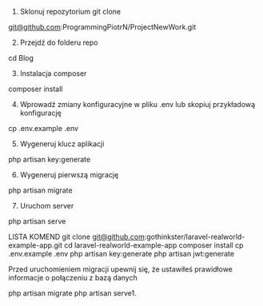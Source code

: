 1. Sklonuj repozytorium
git clone 

git@github.com:ProgrammingPiotrN/ProjectNewWork.git

2. Przejdź do folderu repo

cd Blog

3. Instalacja composer

composer install

4. Wprowadź zmiany konfiguracyjne w pliku .env lub skopiuj przykładową konfigurację

cp .env.example .env

5. Wygeneruj klucz aplikacji

php artisan key:generate

6. Wygeneruj pierwszą migrację

php artisan migrate

7. Uruchom server

php artisan serve


LISTA KOMEND
git clone git@github.com:gothinkster/laravel-realworld-example-app.git
cd laravel-realworld-example-app
composer install
cp .env.example .env
php artisan key:generate
php artisan jwt:generate 


Przed uruchomieniem migracji upewnij się, że ustawiłeś prawidłowe informacje o połączeniu z bazą danych

php artisan migrate
php artisan serve1. 

